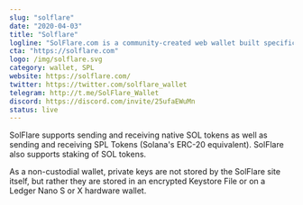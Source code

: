 ```yaml
---
slug: "solflare"
date: "2020-04-03"
title: "Solflare"
logline: "SolFlare.com is a community-created web wallet built specifically for Solana."
cta: "https://solflare.com"
logo: /img/solflare.svg
category: wallet, SPL
website: https://solflare.com/
twitter: https://twitter.com/solflare_wallet
telegram: http://t.me/SolFlare_Wallet
discord: https://discord.com/invite/25ufaEWuMn
status: live
---
```


SolFlare supports sending and receiving native SOL tokens as well as sending and receiving SPL Tokens
(Solana's ERC-20 equivalent). SolFlare also supports staking of SOL tokens.

As a non-custodial wallet, private keys are not stored by the SolFlare site itself, but rather they are stored in an encrypted Keystore File or on a Ledger Nano S or X hardware wallet.
